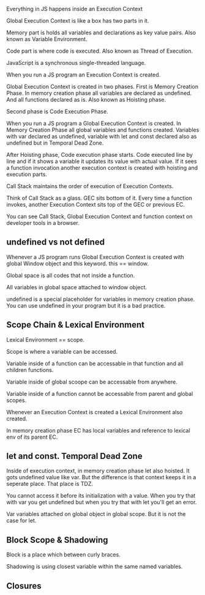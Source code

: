 Everything in JS happens inside an Execution Context

Global Execution Context is like a box has two parts in it.

Memory part is holds all variables and declarations as key value pairs. Also known as Variable Environment.

Code part is where code is executed. Also known as Thread of Execution.

JavaScript is a synchronous single-threaded language.

When you run a JS program an Execution Context is created.

Global Execution Context is created in two phases. First is Memory Creation Phase. In memory creation phase all variables are declared as undefined. And all functions declared as is. Also known as Hoisting phase.

Second phase is Code Execution Phase.

When you run a JS program a Global Execution Context is created. In Memory Creation Phase all global variables and functions created. Variables with var declared as undefined, variable with let and const declared also as undefined but in Temporal Dead Zone.

After Hoisting phase, Code execution phase starts. Code executed line by line and if it shows a variable it updates its value with actual value. If it sees a function invocation another execution context is created with hoisting and execution parts.

Call Stack maintains the order of execution of Execution Contexts.

Think of Call Stack as a glass. GEC sits bottom of it. Every time a function invokes, another Execution Context sits top of the GEC or previous EC.

You can see Call Stack, Global Execution Context and function context on developer tools in a browser.

## undefined vs not defined

Whenever a JS program runs Global Execution Context is created with global Window object and this keyword. this == window.

Global space is all codes that not inside a function.

All variables in global space attached to window object.

undefined is a special placeholder for variables in memory creation phase. You can use undefined in your program but it is a bad practice.

## Scope Chain & Lexical Environment

Lexical Environment == scope.

Scope is where a variable can be accessed.

Variable inside of a function can be accessable in that function and all children functions.

Variable inside of global scoope can be accessable from anywhere.

Variable inside of a function cannot be accessable from parent and global scopes.

Whenever an Execution Context is created a Lexical Environment also created.

In memory creation phase EC has local variables and reference to lexical env of its parent EC.

## let and const. Temporal Dead Zone

Inside of execution context, in memory creation phase let also hoisted. It gots
undefined value like var. But the difference is that context keeps it in a seperate place. That
place is TDZ.

You cannot access it before its initialization with a value. When you try that with var you get
undefined but when you try that with let you'll get an error.

Var variables attached on global object in global scope. But it is not the case for let.

## Block Scope & Shadowing

Block is a place which between curly braces.

Shadowing is using closest variable within the same named variables.

## Closures
